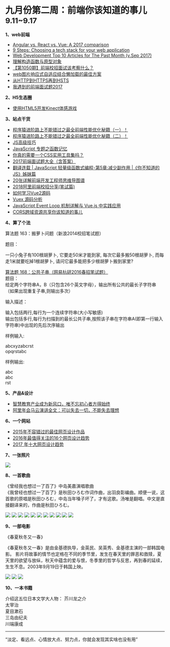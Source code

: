 
# 九月份第二周：前端你该知道的事儿 <small>9.11~9.17</small>

__1、web前端__    
    
- [Angular vs. React vs. Vue: A 2017 comparison](https://medium.com/unicorn-supplies/angular-vs-react-vs-vue-a-2017-comparison-c5c52d620176)   
- [9 Steps: Choosing a tech stack for your web application](https://medium.com/unicorn-supplies/9-steps-how-to-choose-a-technology-stack-for-your-web-application-a6e302398e55)   
- [Web Development Top 10 Articles for The Past Month (v.Sep 2017)](https://medium.mybridge.co/web-development-top-10-articles-v-sep-2017-d8393cf9cab1)    
- [理解构造函数与原型对象](https://mp.weixin.qq.com/s/egP8jkUDLSUknwu1Ms__jg)
- [【第1050期】前端校招面试该考察什么？](http://mp.weixin.qq.com/s/GtPwOzlKZFAP2-oFTF5nNQ)
- [web图片响应式自适应结合懒加载的最佳方案](http://mp.weixin.qq.com/s/E7jrI56qafxmXSDdK4F3pA)
- [从HTTP到HTTPS再到HSTS](http://support.upyun.com/hc/kb/article/1079017/)
- [我遇到的前端面试题2017](https://segmentfault.com/a/1190000011091907)

__2、H5生态圈__      

- [使用HTML5开发Kinect体感游戏](http://tgideas.qq.com/webplat/info/news_version3/804/7104/7106/m5723/201612/538908.shtml)
 
__3、站点干货__    
  
- [程序猿进阶路上不能错过之最全前端性能优化秘籍（一）！](http://rdc.hundsun.com/portal/article/785.html) 
- [程序猿进阶路上不能错过之最全前端性能优化秘籍（二）！](http://rdc.hundsun.com/portal/article/786.html) 
- [JS高级技巧](https://fed.renren.com/2017/09/03/js-profesional-skill/) 
- [JavaScript 专题之函数记忆](https://juejin.im/post/59af56a96fb9a0248f4aadb8) 
- [你真的需要一个CSS实用工具集吗？](http://www.zcfy.cc/article/so-you-need-a-css-utility-library-css-tricks-4117.html?t=new) 
- [2017前端面试题大全（含答案）](http://www.cnblogs.com/liningstyle/p/7468044.html) 
- [翻译连载 | JavaScript 轻量级函数式编程-第5章:减少副作用 |《你不知道的JS》姊妹篇](https://segmentfault.com/a/1190000010987157) 
- [20张详解前端开发工程师思维导图谱](https://zhuanlan.zhihu.com/p/29047992)
- [2018阿里前端校招分享(笔试篇)](http://www.jianshu.com/p/fc4c2d8a0018)
- [如何学习Vue2源码](http://rapheal.sinaapp.com/2017/09/07/how-to-learn-vue2)
- [Vuex 源码分析](https://github.com/dwqs/blog/issues/58)
- [JavaScript Event Loop 机制详解与 Vue.js 中实践应用](https://zhuanlan.zhihu.com/p/29116364)
- [CORS跨域资源共享你该知道的事儿](http://blog.csdn.net/a54654132/article/details/77604597)

__4、算了个法__     

算法题 163：搬萝卜问题（新浪2014校招笔试题）

题目：  

一只小兔子有100根胡萝卜, 它要走50米才能到家, 每次它最多搬50根胡萝卜, 而每走1米就要吃掉1根胡萝卜, 请问它最多能把多少根胡萝卜搬到家里?

[算法题 168：公共子串（网易杭研2016春招笔试题）](http://mp.weixin.qq.com/s/mtjiUIR30fM5i8eOlZnxrw)  
题目：  
给定两个字符串A，B（只包含26个英文字母），输出所有公共的最长子字符串（如果出现重复子串,则输出多次）  

输入描述：  

输入包括两行,每行为一个连续字符串(大小写敏感)  
输出包括多行,每行为扫描到的最长公共子串,按照该子串在字符串A(即第一行输入字符串)中出现的先后次序输出  

样例输入:     

abcxyzabcrst   
opqrstabc  

样例输出:  

abc  
abc  
rst  

__5、产品&设计__        

- [智慧教育产业成为新风口，唯不忘初心者方得始终](https://mp.weixin.qq.com/s?__biz=MjM5NzY2OTE2MQ==&mid=2652217080&idx=1&sn=a1749b5f0e116e9c7ff64c399a89b060)
- [阿里年会马云演讲全文：可以失去一切，不能失去理想](http://www.cnbeta.com/articles/tech/649883.htm)

__6、一个网站__

- [2015年不容错过的最佳网页设计作品](http://www.xueui.cn/tutorials/web-course/2015-best-web-design-work.html?ref=r)    
- [2016年最值得关注的16个网页设计趋势](http://www.woshipm.com/ucd/253473.html) 
- [2017 年十大网页设计趋势](http://www.jianshu.com/p/d2285d06f782) 

__7、一张照片__   

![](https://github.com/bluezhan/weekly/raw/master/docs/img/92-45.jpg) 

__8、一首歌曲__  

《曾经我也想过一了百了》中岛美嘉演唱歌曲   
《我曾经也想过一了百了》是秋田ひろむ作词作曲，出羽良彰编曲。顺便一说，这首歌的原唱是秋田ひろむ，中岛当年嗓子坏了，才有这歌。汤唯是翻唱。中文是直接翻译来的，作曲是秋田ひろむ。

![](https://github.com/bluezhan/weekly/raw/master/docs/img/92-51.jpg) 
![](https://github.com/bluezhan/weekly/raw/master/docs/img/92-52.jpg) 
![](https://github.com/bluezhan/weekly/raw/master/docs/img/92-53.jpg) 
![](https://github.com/bluezhan/weekly/raw/master/docs/img/92-54.jpg) 
![](https://github.com/bluezhan/weekly/raw/master/docs/img/92-55.jpg) 
![](https://github.com/bluezhan/weekly/raw/master/docs/img/92-56.jpg) 
![](https://github.com/bluezhan/weekly/raw/master/docs/img/92-57.jpg) 
![](https://github.com/bluezhan/weekly/raw/master/docs/img/92-58.jpg) 
![](https://github.com/bluezhan/weekly/raw/master/docs/img/92-59.jpg) 
![](https://github.com/bluezhan/weekly/raw/master/docs/img/92-592.jpg) 
![](https://github.com/bluezhan/weekly/raw/master/docs/img/92-593.jpg) 

__9、一部电影__   
 
《春夏秋冬又一春》  

《春夏秋冬又一春》是由金基德执导，金英民、吴英秀、金基德主演的一部韩国电影。
影片将故事的情节也定格在不同的季节里，发生在春天里的罪恶和救赎，夏天里的欲望与放纵，秋天中蕴含的爱与恨，冬季里的哲学与反思，再到春的延续，生生不息。2003年9月19日于韩国上映。  

![](https://github.com/bluezhan/weekly/raw/master/docs/img/92-31.jpg) 
![](https://github.com/bluezhan/weekly/raw/master/docs/img/92-32.jpg) 
![](https://github.com/bluezhan/weekly/raw/master/docs/img/92-33.jpg) 

__10、一本书籍__ 

介绍这五位日本文学大人物：
芥川龙之介  
太宰治  
夏目漱石  
三岛由纪夫  
川端康成  

-------------------

“淡定、看远点、心情放大点、努力点，你就会发现其实啥也没有用”

